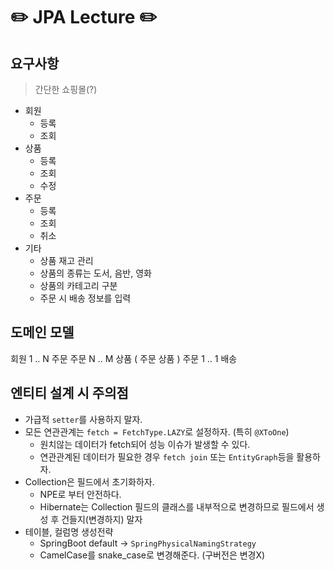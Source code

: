 # ✏️ JPA Lecture ✏️

## 요구사항

> 간단한 쇼핑몰(?)

- 회원
  - 등록
  - 조회
- 상품
  - 등록
  - 조회
  - 수정
- 주문
  - 등록
  - 조회
  - 취소
- 기타
  - 상품 재고 관리
  - 상품의 종류는 도서, 음반, 영화
  - 상품의 카테고리 구분
  - 주문 시 배송 정보를 입력

## 도메인 모델

회원 1 .. N 주문
주문 N .. M 상품 ( 주문 상품 )
주문 1 .. 1 배송

## 엔티티 설계 시 주의점

- 가급적 `setter`를 사용하지 말자.
- 모든 연관관계는 `fetch = FetchType.LAZY`로 설정하자. (특히 `@XToOne`)
  - 원치않는 데이터가 fetch되어 성능 이슈가 발생할 수 있다.
  - 연관관계된 데이터가 필요한 경우 `fetch join` 또는 `EntityGraph`등을 활용하자. 
- Collection은 필드에서 초기화하자.
  - NPE로 부터 안전하다.
  - Hibernate는 Collection 필드의 클래스를 내부적으로 변경하므로 필드에서 생성 후 건들지(변경하지) 말자
- 테이블, 컬럼명 생성전략
  - SpringBoot default -> `SpringPhysicalNamingStrategy`
  - CamelCase를 snake_case로 변경해준다. (구버전은 변경X)
